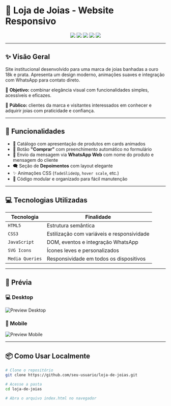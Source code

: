 # 💍 Loja de Joias - Website Responsivo

<p align="center">
  <img src="https://img.shields.io/badge/HTML5-%23E34F26.svg?&style=flat&logo=html5&logoColor=white"/>
  <img src="https://img.shields.io/badge/CSS3-%231572B6.svg?&style=flat&logo=css3&logoColor=white"/>
  <img src="https://img.shields.io/badge/JavaScript-%23F7DF1E.svg?&style=flat&logo=javascript&logoColor=black"/>
  <img src="https://img.shields.io/badge/Responsive-%23FF69B4.svg?style=flat"/>
  <img src="https://img.shields.io/badge/License-MIT-blue.svg"/>
</p>

---

## ✨ Visão Geral

Site institucional desenvolvido para uma marca de joias banhadas a ouro 18k e prata. Apresenta um design moderno, animações suaves e integração com WhatsApp para contato direto.  

🧠 **Objetivo:** combinar elegância visual com funcionalidades simples, acessíveis e eficazes.

🎯 **Público:** clientes da marca e visitantes interessados em conhecer e adquirir joias com praticidade e confiança.

---

## 🚀 Funcionalidades

- 💎 Catálogo com apresentação de produtos em cards animados
- 🛒 Botão **"Comprar"** com preenchimento automático no formulário
- 📲 Envio da mensagem via **WhatsApp Web** com nome do produto e mensagem do cliente
- 🗨️ Seção de **Depoimentos** com layout elegante
- ✨ Animações CSS (`fadeSlideUp`, `hover scale`, etc.)
- 🧩 Código modular e organizado para fácil manutenção

---

## 💻 Tecnologias Utilizadas

| Tecnologia     | Finalidade                                 |
|----------------|---------------------------------------------|
| `HTML5`        | Estrutura semântica                         |
| `CSS3`         | Estilização com variáveis e responsividade |
| `JavaScript`   | DOM, eventos e integração WhatsApp         |
| `SVG Icons`    | Ícones leves e personalizados               |
| `Media Queries`| Responsividade em todos os dispositivos     |

---

## 📸 Prévia

### 💻 Desktop
![Preview Desktop](../joias-banhadas-18k/assets/Readme/desk.png)

### 📱 Mobile
![Preview Mobile](../joias-banhadas-18k/assets/Readme/mobile.png)

---

## 📦 Como Usar Localmente

```bash
# Clone o repositório
git clone https://github.com/seu-usuario/loja-de-joias.git

# Acesse a pasta
cd loja-de-joias

# Abra o arquivo index.html no navegador